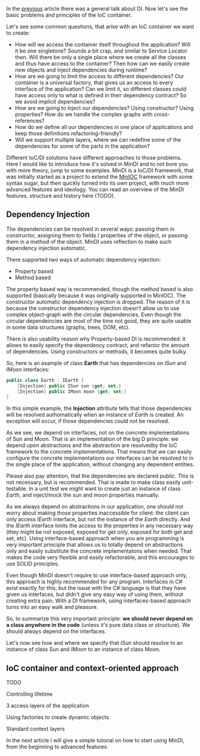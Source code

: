 <!-- 
.. title: Meet the IoC container
.. slug: meet-the-ioc-container
.. date: 2017-03-06 00:01:21 UTC+01:00
.. tags: mindi, c#, agile, philosophy 
.. category: Programming
.. link: 
.. description: 
.. type: text
-->

In the [previous](lets-talk-about-big-d.html) article there was a general talk about DI. Now let's see the basic problems and principles of the IoC container.

Let's see some common questions, that arise with an IoC container we want to create:

- How will we access the container itself throughout the application? Will it be one singletone? Sounds a bit crap, and similar to Service Locator then. Will there be only a single place where we create all the classes and thus have access to the container? Then how can we easily create new objects and inject dependencies during runtime?
- How are we going to limit the access to different dependencies? Our container is a universal factory, that gives us an access to every interface of the application? Can we limit it, so different classes could have access only to what is defined in their dependency contract? So we avoid implicit dependencies?
- How are we going to inject our dependencies? Using constructor? Using properties? How do we handle the complex graphs with cross-references? 
- How do we define all our dependencies in one place of applications and keep those definitions refactoring-friendly?
- Will we support multiple layers, where we can redefine some of the dependencies for some of the parts in the application?

Different IoC/DI solutions have different approaches to those problems. Here I would like to introduce how it's solved in MinDI and to not bore you with more theory, jump to some examples.
MinDI is a IoC/DI framework, that was initially started as a project to extend the [MinIOC](https://bitbucket.org/Baalrukh/minioc/wiki/Home) framework with some syntax sugar, but then quickly turned into its own project, with much more advanced features and ideology. You can read an overview of the MinDI features, structure and history here (TODO). 

## Dependency Injection 

The dependencies can be resolved in several ways: passing them in constructor, assigning them to fields / properties of the object, or passing them in a method of the object.
MinDI uses reflection to make such dependency injection automatic. 

There supported two ways of automatic dependency injection:

- Property based
- Method based

The property based way is recommended, though the method based is also supported (basically because it was originally supported in MinIOC). 
The constructor automatic dependency injection is dropped. The reason of it is because the constructor dependency injection doesn't allow us to use complex object-graph with the circular dependencies. Even though the circular dependeincies are most of the time not good, they are quite usable in some data structures (graphs, trees, DOM, etc). 

There is also usability reason why Property-based DI is recommended: it allows to easily specify the dependency contract, and refactor the amount of dependencies. Using constructors or methods, it becomes quite bulky.

So, here is an example of class **Earth** that has dependencies on *ISun* and *IMoon* interfaces:

```csharp
public class Earth : IEarth {
	[Injection] public ISun sun {get; set;}
	[Injection] public IMoon moon {get; set;}
}
```

In this simple example, the **Injection** attribute tells that those dependencies will be resolved authomatically when an instance of *Earth* is created. An exception will occur, if those dependencies could not be resolved. 

As we see, we depend on interfaces, not on the concrete implementations of Sun and Moon. That is an implementation of the big D principle: we depend upon abstractions and the abstraction are resolvedby the IoC framework to the concrete implementations. That means that we can easily configure the concrete implementations our interfaces can be resolved to in the single place of the application, without changing any dependent entities.

Please also pay attention, that the dependencies are declared public. This is not necessary, but is recommended. That is made to make class easily unit-testable. In a unit test we might want to create just an instance of class *Earth*, and inject/mock the sun and moon properties manually. 

As we always depend on abstractions in our application, one should not worry about making those properties inaccessible for client: the client can only access *IEarth* interface, but not the instance of the *Earth* directly. And the *IEarth* interface limits the access to the properties in any necessary way (they might be not exposed, exposed for get only, exposed for both get and set, etc). 
Using interface-based approach when you are programming is very important principle that allows us to totally depend on abstractions only and easily substitute the concrete implementatons when needed. That makes the code very flexible and easily refactorable, and this encourages to use SOLID principles.

Even though MinDI doesn't require to use interface-based approach only, this approach is highly recommended for any program. Interfaces in C# exist exactly for this, but the issue with the C# language is that they have given us interfaces, but didn't give any easy way of using them, without creating extra pain. With a DI framework, using interfaces-based approach turns into an easy walk and pleasure.  

So, to summarize this very important principle: **we should never depend on a class anywhere in the code** (unless it's pure data class or structure). We should always depend on the interfaces. 

Let's now see how and where we specify that *ISun* should resolve to an instance of class Sun and *IMoon* to an instance of class Moon. 

## IoC container and context-oriented approach

TODO


Controlling lifetime

3 access layers of the application

Using factories to create dynamic objects

Standard context layers



In the next article I will give a simple tutorial on how to start using MinDI, from the beginning to advanced features.




<!--
#### Next:

Principles:
- Abstractions are open for dependent classes, but the implementatons are closed
- Context is an abstract factory that resolves abstractions to concrete classes by the name and types
- Context is populated in the application start point, and at the objects building point, and in no other place in the program should the concrete entities be referenced in any way.
- The entity can depend only on the abstractions, that explicitly specified in the contract 
- The entities have no open access to context, or to the concrete implementations,  except entities of creational patterns (factories, builders)
- Any dynamic dependencies should not be resolved implicitly, but should use contracts (factory interfaces)

3 level of the access:
- Full access for context
- Context access for creation patterns
- Abstractions access for the rest of the code

3 main Layers
- Global for library dependencies 
- Application for redefining library dependencies, and defining application dependencies
- Factory, for defining dependencies of dynamically created objects (with lifetime less than application)

Prototype principle of the dependencies.



- Introducing IoC container
- Problems that IoC containers have
    * Access container itself
    * Unrestricted access to all the interfaces
    * Handling complex data structures
    * Refactoring friendly

#### Next articles:

#### Introducing context as IoC container
    (abstract, concrete, layers, closed context, factories, property injection)
    Generics example
    How do we think example, in context

#### Usage of MinDI articles
(simple HW, Unity application, generics application, factory context, constructions, etc)
-->
